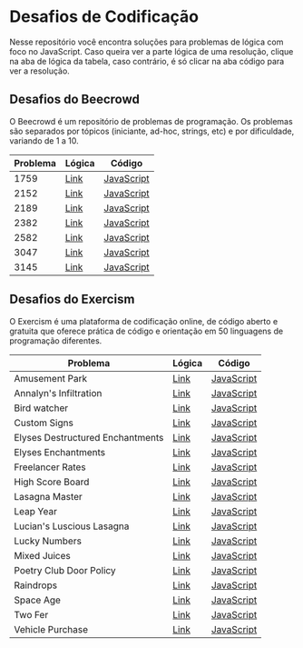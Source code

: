 # Desafios de Codificação

Nesse repositório você encontra soluções para problemas de lógica com foco no JavaScript. Caso queira ver a parte lógica de uma resolução, clique na aba de lógica da tabela, caso contrário, é só clicar na aba código para ver a resolução.

## Desafios do Beecrowd

O Beecrowd é um repositório de problemas de programação. Os problemas são separados por tópicos (iniciante, ad-hoc, strings, etc) e por dificuldade, variando de 1 a 10.

| **Problema** | **Lógica**                      | **Código**                            |
| ------------ | ------------------------------- | ------------------------------------- |
| 1759         | [Link](beecrowd/logica/1759.md) | [JavaScript](beecrowd/codigo/1759.js) |
| 2152         | [Link](beecrowd/logica/2152.md) | [JavaScript](beecrowd/codigo/2152.js) |
| 2189         | [Link](beecrowd/logica/2189.md) | [JavaScript](beecrowd/codigo/2189.js) |
| 2382         | [Link](beecrowd/logica/2382.md) | [JavaScript](beecrowd/codigo/2382.js) |
| 2582         | [Link](beecrowd/logica/2582.md) | [JavaScript](beecrowd/codigo/2582.js) |
| 3047         | [Link](beecrowd/logica/3047.md) | [JavaScript](beecrowd/codigo/3047.js) |
| 3145         | [Link](beecrowd/logica/3145.md) | [JavaScript](beecrowd/codigo/3145.js) |

## Desafios do Exercism

O Exercism é uma plataforma de codificação online, de código aberto e gratuita que oferece prática de código e orientação em 50 linguagens de programação diferentes.

| **Problema**              | **Lógica**                                          | **Código**                                                |
| ------------------------- | --------------------------------------------------- | --------------------------------------------------------- |
| Amusement Park            | [Link](exercism/logica/amusement-park.md)           | [JavaScript](exercism/codigo/amusement-park.js)           |
| Annalyn's Infiltration    | [Link](exercism/logica/annalyns-infiltration.md)    | [JavaScript](exercism/codigo/annalyns-infiltration.js)    |
| Bird watcher              | [Link](exercism/logica/bird-watcher.md)             | [JavaScript](exercism/codigo/bird-watcher.js)             |
| Custom Signs              | [Link](exercism/logica/custom-signs.md)             | [JavaScript](exercism/codigo/custom-signs.js)             |
| Elyses Destructured Enchantments| [Link](exercism/logica/elyses-destructured-enchantments.md)      | [JavaScript](exercism/codigo/elyses-destructured-enchantments.js)             |
| Elyses Enchantments       | [Link](exercism/logica/elyses-enchantments.md)      | [JavaScript](exercism/codigo/elyses-enchantments.js)  
| Freelancer Rates          | [Link](exercism/logica/freelancer-rates.md)         | [JavaScript](exercism/codigo/freelancer-rates.js)         |
| High Score Board          | [Link](exercism/logica/high-score-board.md)         | [JavaScript](exercism/codigo/high-score-board.js)         |
| Lasagna Master            | [Link](exercism/logica/lasagna-master.md)           | [JavaScript](exercism/codigo/lasagna-master.js)           |
| Leap Year                 | [Link](exercism/logica/leap-year.md)                | [JavaScript](exercism/codigo/leap-year.js)                |
| Lucian's Luscious Lasagna | [Link](exercism/logica/lucians-luscious-lasagna.md) | [JavaScript](exercism/codigo/lucians-luscious-lasagna.js) |
| Lucky Numbers             | [Link](exercism/logica/lucky-numbers.md)            | [JavaScript](exercism/codigo/lucky-numbers.js)            |
| Mixed Juices              | [Link](exercism/logica/mixed-juices.md)             | [JavaScript](exercism/codigo/mixed-juices.js)             |
| Poetry Club Door Policy   | [Link](exercism/logica/poetry-club-door-policy.md)  | [JavaScript](exercism/codigo/poetry-club-door-policy.js)  |
| Raindrops                 | [Link](exercism/logica/raindrops.md)                | [JavaScript](exercism/codigo/raindrops.js)  |
| Space Age                 | [Link](exercism/logica/space-age.md)                | [JavaScript](exercism/codigo/space-age.js)                |
| Two Fer                   | [Link](exercism/logica/two-fer.md)                  | [JavaScript](exercism/codigo/two-fer.js)                  |
| Vehicle Purchase          | [Link](exercism/logica/vehicle-purchase.md)         | [JavaScript](exercism/codigo/vehicle-purchase.js)         |
